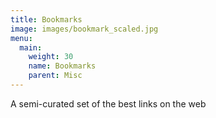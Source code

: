 ```yaml
---
title: Bookmarks
image: images/bookmark_scaled.jpg
menu:
  main:
    weight: 30
    name: Bookmarks
    parent: Misc
---
```

A semi-curated set of the best links on the web
<!--more-->
